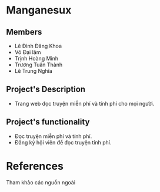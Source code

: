 ﻿# Manganesux 

## Members

* Lê Đình Đăng Khoa
* Võ Đại lâm
* Trịnh Hoàng Minh
* Trương Tuấn Thành
* Lê Trung Nghĩa

## Project's Description

* Trang web đọc truyện miễn phí và tính phí cho mọi người.

## Project's functionality

* Đọc truyện miễn phí và tính phí.
* Đăng ký hội viên để đọc truyện tính phí.

# References

Tham khảo các nguồn ngoài


